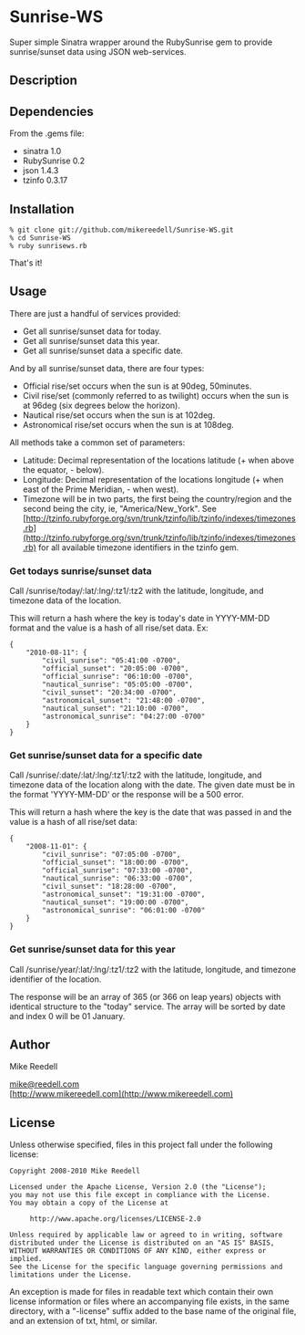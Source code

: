 Sunrise-WS
==========

Super simple Sinatra wrapper around the RubySunrise gem to provide sunrise/sunset data using JSON web-services.

Description
-----------



Dependencies
------------
From the .gems file:

- sinatra 1.0
- RubySunrise 0.2
- json 1.4.3
- tzinfo 0.3.17


Installation
------------

	% git clone git://github.com/mikereedell/Sunrise-WS.git
	% cd Sunrise-WS
	% ruby sunrisews.rb

That's it!

Usage
-----

There are just a handful of services provided:

- Get all sunrise/sunset data for today.
- Get all sunrise/sunset data this year.
- Get all sunrise/sunset data a specific date.

And by all sunrise/sunset data, there are four types:

- Official rise/set occurs when the sun is at 90deg, 50minutes.
- Civil rise/set (commonly referred to as twilight) occurs when the sun is at 96deg (six degrees below the horizon).
- Nautical rise/set occurs when the sun is at 102deg.
- Astronomical rise/set occurs when the sun is at 108deg.

All methods take a common set of parameters:

- Latitude: Decimal representation of the locations latitude (+ when above the equator, - below).
- Longitude: Decimal representation of the locations longitude (+ when east of the Prime Meridian, - when west).
- Timezone will be in two parts, the first being the country/region and the second being the city, ie, "America/New_York".  See [http://tzinfo.rubyforge.org/svn/trunk/tzinfo/lib/tzinfo/indexes/timezones.rb](http://tzinfo.rubyforge.org/svn/trunk/tzinfo/lib/tzinfo/indexes/timezones.rb) for all available timezone identifiers in the tzinfo gem.


### Get todays sunrise/sunset data ###

Call /sunrise/today/:lat/:lng/:tz1/:tz2 with the latitude, longitude, and timezone data of the location.

This will return a hash where the key is today's date in YYYY-MM-DD format and the value is a hash of all rise/set data. Ex:

	{
	    "2010-08-11": {
	        "civil_sunrise": "05:41:00 -0700",
	        "official_sunset": "20:05:00 -0700",
	        "official_sunrise": "06:10:00 -0700",
	        "nautical_sunrise": "05:05:00 -0700",
	        "civil_sunset": "20:34:00 -0700",
	        "astronomical_sunset": "21:48:00 -0700",
	        "nautical_sunset": "21:10:00 -0700",
	        "astronomical_sunrise": "04:27:00 -0700"
	    }
	}

### Get sunrise/sunset data for a specific date ###

Call /sunrise/:date/:lat/:lng/:tz1/:tz2  with the latitude, longitude, and timezone data of the location along with the date.  The given date must be in the format 'YYYY-MM-DD' or the response will be a 500 error.

This will return a hash where the key is the date that was passed in and the value is a hash of all rise/set data:

	{
    	"2008-11-01": {
	        "civil_sunrise": "07:05:00 -0700",
	        "official_sunset": "18:00:00 -0700",
	        "official_sunrise": "07:33:00 -0700",
	        "nautical_sunrise": "06:33:00 -0700",
	        "civil_sunset": "18:28:00 -0700",
	        "astronomical_sunset": "19:31:00 -0700",
	        "nautical_sunset": "19:00:00 -0700",
	        "astronomical_sunrise": "06:01:00 -0700"
	    }
	}

### Get sunrise/sunset data for this year ###

Call /sunrise/year/:lat/:lng/:tz1/:tz2 with the latitude, longitude, and timezone identifier of the location.  

The response will be an array of 365 (or 366 on leap years) objects with identical structure to the "today" service.  The array will be sorted by date and index 0 will be 01 January.

Author
------

Mike Reedell

mike@reedell.com  
[http://www.mikereedell.com](http://www.mikereedell.com)


License
-------

Unless otherwise specified, files in this project fall under the following license:

	Copyright 2008-2010 Mike Reedell

	Licensed under the Apache License, Version 2.0 (the "License");
	you may not use this file except in compliance with the License.
	You may obtain a copy of the License at

	     http://www.apache.org/licenses/LICENSE-2.0

	Unless required by applicable law or agreed to in writing, software
	distributed under the License is distributed on an "AS IS" BASIS,
	WITHOUT WARRANTIES OR CONDITIONS OF ANY KIND, either express or implied.
	See the License for the specific language governing permissions and
	limitations under the License.

An exception is made for files in readable text which contain their own license information or files where an accompanying file exists, in the same directory, with a "-license" suffix added to the base name of the original file, and an extension of txt, html, or similar.
